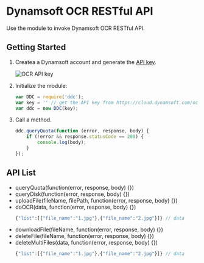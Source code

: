 # Dynamsoft OCR RESTful API
Use the module to invoke Dynamsoft OCR RESTful API.

## Getting Started
1. Createa a Dynamsoft account and generate the [API key](https://cloud.dynamsoft.com/ocr/ocr-api-key-settings.aspx).

    ![OCR API key](http://www.codepool.biz/wp-content/uploads/2017/07/ddc-api-key.PNG)
2. Initialize the module:

    ```javascript
    var DDC = require('ddc');
    var key = '' // get the API key from https://cloud.dynamsoft.com/ocr/ocr-api-key-settings.aspx
    var ddc = new DDC(key);
    ```
3. Call a method.

    ```javascript
    ddc.queryQuota(function (error, response, body) {
        if (!error && response.statusCode == 200) {
            console.log(body);
        }
    });
    ```

## API List
* queryQuota(function(error, response, body) {})
* queryDisk(function(error, response, body) {})
* uploadFile(fileName, filePath, function(error, response, body) {})
* doOCR(data, function(error, response, body) {})
    ```javascript
    {"list":[{"file_name":"1.jpg"},{"file_name":"2.jpg"}]} // data
    ```
* downloadFile(fileName, function(error, response, body) {})
* deleteFile(fileName, function(error, response, body) {})
* deleteMultiFiles(data, function(error, response, body) {})
    ```javascript
    {"list":[{"file_name":"1.jpg"},{"file_name":"2.jpg"}]} // data
    ```